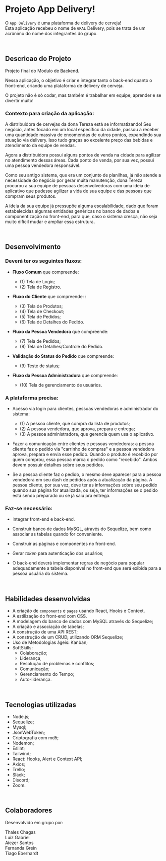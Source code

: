 # Projeto App Delivery!

O `App Delivery` é uma plataforma de delivery de cerveja! <br/>
Esta aplicação recebeu o nome de `GRAL` Delivery, pois se trata de um acrônimo do nome dos integrantes do grupo.

<br/>

## Descricao do Projeto

Projeto final do Modulo de Backend.

Nessa aplicação, o objetivo é criar e integrar tanto o back-end quanto o front-end, criando uma plataforma de delivery de cerveja. 

O projeto não é só codar, mas também é trabalhar em equipe, aprender e se divertir muito! 

### Contexto para criação da aplicação:

A distribuidora de cervejas da dona Tereza está se informatizando! 
Seu negócio, antes focado em um local específico da cidade, passou a receber uma quantidade massiva de encomendas de outros pontos, expandindo sua atuação via delivery. Isso tudo graças ao excelente preço das bebidas e atendimento da equipe de vendas.

Agora a distribuidora possui alguns pontos de venda na cidade para agilizar no atendimento dessas áreas. Cada ponto de venda, por sua vez, possui uma pessoa vendedora responsável.

Como seu antigo sistema, que era um conjunto de planilhas, já não atende a necessidade do negócio por gerar muita manutenção, dona Tereza procurou a sua equipe de pessoas desenvolvedoras com uma ideia de aplicativo que pudesse agilizar a vida de sua equipe e das pessoas que compram seus produtos. 

A ideia da sua equipe já pressupõe alguma escalabilidade, dado que foram estabelecidas algumas entidades genéricas no banco de dados e componentização no front-end, para que, caso o sistema cresça, não seja muito difícil mudar e ampliar essa estrutura.

<br/>

## Desenvolvimento

### Deverá ter os seguintes fluxos:

- **Fluxo Comum** que compreende: 
  - (1) Tela de Login; 
  - (2) Tela de Registro.

- **Fluxo do Cliente** que compreende: : 
  - (3) Tela de Produtos; 
  - (4) Tela de Checkout; 
  - (5) Tela de Pedidos; 
  - (6) Tela de Detalhes do Pedido.

- **Fluxo da Pessoa Vendedora** que compreende: 
  - (7) Tela de Pedidos; 
  - (8) Tela de Detalhes/Controle do Pedido.

- **Validação do Status do Pedido** que compreende: 
  - (9) Teste de status; 

- **Fluxo da Pessoa Administradora** que compreende: 
  - (10) Tela de gerenciamento de usuários.

### A plataforma precisa:

- Acesso via login para clientes, pessoas vendedoras e administrador do sistema:
  - (1) A pessoa cliente, que compra da lista de produtos;
  - (2) A pessoa vendedora, que aprova, prepara e entrega;
  - (3) A pessoa administradora, que gerencia quem usa o aplicativo.

- Fazer a comunicação entre clientes e pessoas vendedoras: a pessoa cliente faz o pedido via "carrinho de compras" e a pessoa vendedora aprova, prepara e envia esse pedido. Quando o produto é recebido por quem comprou, essa pessoa marca o pedido como "recebido". Ambos devem possuir detalhes sobre seus pedidos.

- Se a pessoa cliente faz o pedido, o mesmo deve aparecer para a pessoa vendedora em seu dash de pedidos após a atualização da página. A pessoa cliente, por sua vez, deve ter as informações sobre seu pedido quando sua página for atualizada, ou seja, ter informações se o pedido está sendo preparado ou se já saiu pra entrega.

### Faz-se necessário:

- Integrar front-end e back-end.

- Construir banco de dados MySQL, através do Sequelize, bem como associar as tabelas quando for conveniente.

- Construir as páginas e componentes no front-end.

- Gerar _token_ para autenticação dos usuários;

- O back-end deverá implementar regras de negócio para popular adequadamente a tabela disponível no front-end que será exibida para a pessoa usuária do sistema.

<br/>

## Habilidades desenvolvidas

- A criação de `components` e `pages` usando React, Hooks e Context.
- A estilização do front-end com CSS.
- A modelagem do banco de dados com MySQL através do Sequelize;
- A criação e associação de tabelas;
- A construção de uma API REST;
- A construção de um CRUD, utilizando ORM Sequelize;
- Uso de Metodologias ágeis: Kanban;
- SoftSkills:
  - Colaboração;
  - Liderança;
  - Resolução de problemas e conflitos;
  - Comunicação;
  - Gerenciamento do Tempo;
  - Auto-liderança.

<br/>

## Tecnologias utilizadas

- Node.js;
- Sequelize;
- Mysql;
- JsonWebToken;
- Criptografia com md5;
- Nodemon;
- Eslint;
- Tailwind;
- React: Hooks, Alert e Context API;
- Axios;
- Trello;
- Slack;
- Discord;
- Zoom.

<br/>

## Colaboradores

Desenvolvido em grupo por:

Thales Chagas <br/>
Luiz Gabriel <br/>
Aiezer Santos <br/>
Fernanda Grein <br/>
Tiago Eberhardt <br/>


<br/>

